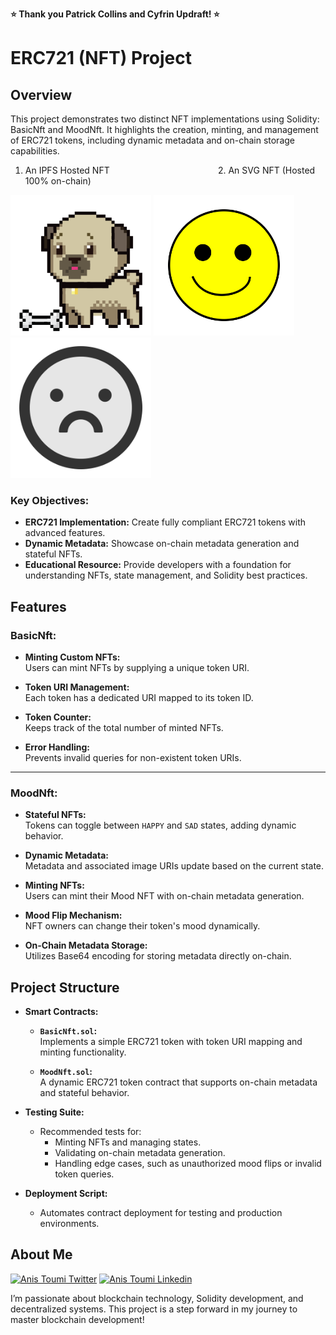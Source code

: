 **⭐️ Thank you Patrick Collins and Cyfrin Updraft! ⭐️**


# ERC721 (NFT) Project

## **Overview**

This project demonstrates two distinct NFT implementations using Solidity: BasicNft and MoodNft. It highlights the creation, minting, and management of ERC721 tokens, including dynamic metadata and on-chain storage capabilities.

1. An IPFS Hosted NFT&nbsp;&nbsp;&nbsp;&nbsp;&nbsp;&nbsp;&nbsp;&nbsp;&nbsp;&nbsp;&nbsp;&nbsp;&nbsp;&nbsp;&nbsp;&nbsp;&nbsp;&nbsp;&nbsp;&nbsp;&nbsp;&nbsp;&nbsp;&nbsp;&nbsp;&nbsp;&nbsp;&nbsp;&nbsp;&nbsp;&nbsp;&nbsp;&nbsp;&nbsp;&nbsp;&nbsp;&nbsp;&nbsp;&nbsp;&nbsp;&nbsp;&nbsp;&nbsp;&nbsp;2. An SVG NFT (Hosted 100% on-chain) 


<p align="left">
<img src="./images/dogNft/pug.png" width="225" alt="NFT Pug">
<img src="./images/dynamicNft/happy.svg" width="225" alt="NFT Happy">
<img src="./images/dynamicNft/sad.svg" width="225" alt="NFT Frown">
</p>



### Key Objectives:

- **ERC721 Implementation:** Create fully compliant ERC721 tokens with advanced features.  
- **Dynamic Metadata:** Showcase on-chain metadata generation and stateful NFTs.  
- **Educational Resource:** Provide developers with a foundation for understanding NFTs, state management, and Solidity best practices.  



## **Features**

### **BasicNft:**  
- **Minting Custom NFTs:**  
  Users can mint NFTs by supplying a unique token URI.  

- **Token URI Management:**  
  Each token has a dedicated URI mapped to its token ID.  

- **Token Counter:**  
  Keeps track of the total number of minted NFTs.  

- **Error Handling:**  
  Prevents invalid queries for non-existent token URIs.  

---

### **MoodNft:**  
- **Stateful NFTs:**  
  Tokens can toggle between `HAPPY` and `SAD` states, adding dynamic behavior.  

- **Dynamic Metadata:**  
  Metadata and associated image URIs update based on the current state.  

- **Minting NFTs:**  
  Users can mint their Mood NFT with on-chain metadata generation.  

- **Mood Flip Mechanism:**  
  NFT owners can change their token's mood dynamically.  

- **On-Chain Metadata Storage:**  
  Utilizes Base64 encoding for storing metadata directly on-chain.



## **Project Structure**

- **Smart Contracts:**  
  - **`BasicNft.sol`:**  
    Implements a simple ERC721 token with token URI mapping and minting functionality.  

  - **`MoodNft.sol`:**  
    A dynamic ERC721 token contract that supports on-chain metadata and stateful behavior.  

- **Testing Suite:**  
  - Recommended tests for:  
    - Minting NFTs and managing states.  
    - Validating on-chain metadata generation.  
    - Handling edge cases, such as unauthorized mood flips or invalid token queries.  

- **Deployment Script:**  
  - Automates contract deployment for testing and production environments. 



## **About Me**

[![Anis Toumi Twitter](https://img.shields.io/badge/Twitter-1DA1F2?style=for-the-badge&logo=twitter&logoColor=white)](https://twitter.com/Anis_NFT)
[![Anis Toumi Linkedin](https://img.shields.io/badge/Linkedin-0e76a8?style=for-the-badge&logo=linkedin&logoColor=white)](https://www.linkedin.com/in/anis-toumi-1b158a83)

I’m passionate about blockchain technology, Solidity development, and decentralized systems. This project is a step forward in my journey to master blockchain development!